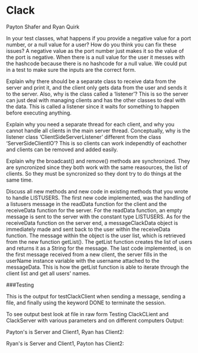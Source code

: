 # Clack
Payton Shafer and Ryan Quirk

In your test classes, what happens if you provide a negative value for a port number, or a null value for a user? How do you think you can fix these issues?
A negative value as the port number just makes it so the value of the port is negative. When there is a null value for the user it messes with the hashcode because there is no hashcode for a null value. We could put in a test to make sure the inputs are the correct form.

Explain why there should be a separate class to receive data from the server and print it, and the client only gets data from the user and sends it to the server. Also, why is the class called a ‘listener’?
This is so the server can just deal with managing clients and has the other classes to deal with the data. This is called a listener since it waits for something to happen before executing anything.

Explain why you need a separate thread for each client, and why you cannot handle all clients in the main server thread. Conceptually, why is the listener class ‘ClientSideServerListener’ different from the class ‘ServerSideClientIO’?
This is so clients can work independtly of eachother and clients can be removed and added easily.

Explain why the broadcast() and remove() methods are synchronized.
They are syncronized since they both work with the same reasources, the list of clients. So they must be syncronized so they dont try to do things at the same time.

Discuss all new methods and new code in existing methods that you wrote to handle LISTUSERS.
The first new code implemented, was the handling of a listusers message in the readData function for the client and the receiveData function for the server.
For the readData function, an empty message is sent to the server with the constant type LISTUSERS. As for the receiveData function on the server end,
a messageClackData object is immediately made and sent back to the user within the receiveData function. The message within the object is the user list,
which is retrieved from the new function getList(). The getList function creates the list of users and returns it as a String for the message. 
The last code implemented, is on the first message received from a new client, the server fills in the userName instance variable with the username attached
to the messageData. This is how the getList function is able to iterate through the client list and get all users' names. 


###Testing

This is the output for testClackClient when sending a message, sending a file, and finally using the keyword DONE to terminate the session.

To see output best look at file in raw form
Testing ClackCLient and ClackServer with various parameters and on different computers
Output:

Payton's is Server and Client1, Ryan has Client2:


Ryan's is Server and Client1, Payton has Client2:
